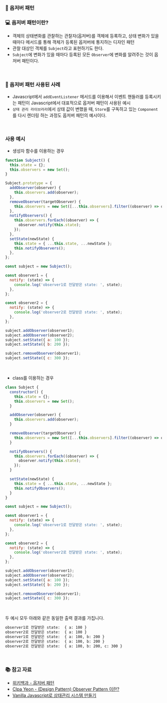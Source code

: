 ### 📌 옵저버 패턴

### 💻 옵저버 패턴이란?
- 객체의 상태변화를 관찰하는 관찰자(옵저버)를 객체에 등록하고, 상태 변화가 있을 때마다 메서드를 통해 객체가 등록된 옵저버에 통지하는 디자인 패턴
- 관찰 대상인 객체를 `Subject`라고 표현하기도 한다.
- `Subject`에 변화가 있을 때마다 등록된 모든 `Observer`에 변화를 알려주는 것이 옵저버 패턴이다.

<br>

### 🔎 옵저버 패턴 사용된 사례
- Javascript에서 `addEventListener` 메서드를 이용해서 이벤트 핸들러를 등록시키는 패턴이 Javascript에서 대표적으로 옵저버 패턴이 사용된 예시
- `상태 관리 라이브러리`에서 상태 값이 변했을 때, `Store`를 구독하고 있는 `Component`를 다시 렌더링 하는 과정도 옵저버 패턴의 예시이다.

<br>

### 사용 예시
- 생성자 함수를 이용하는 경우
```javascript
function Subject() {
  this.state = {};
  this.observers = new Set();
}

Subject.prototype = {
  addObserver(observer) {
    this.observers.add(observer);
  },
  removeObserver(targetObserver) {
    this.observers = new Set([...this.observers].filter((observer) => observer !== targetObserver));
  },
  notifyObservers() {
    this.observers.forEach((observer) => {
      observer.notify(this.state);
    });
  },
  setState(newState) {
    this.state = { ...this.state, ...newState };
    this.notifyObservers();
  },
};

const subject = new Subject();

const observer1 = {
  notify: (state) => {
    console.log('observer1로 전달받은 state: ', state);
  },
};

const observer2 = {
  notify: (state) => {
    console.log('observer2로 전달받은 state: ', state);
  },
};

subject.addObserver(observer1);
subject.addObserver(observer2);
subject.setState({ a: 100 });
subject.setState({ b: 200 });

subject.removeObserver(observer1);
subject.setState({ c: 300 });
```

<br>

- class를 이용하는 경우
```javascript
class Subject {
  constructor() {
    this.state = {};
    this.observers = new Set();
  }

  addObserver(observer) {
    this.observers.add(observer);
  }

  removeObserver(targetObserver) {
    this.observers = new Set([...this.observers].filter((observer) => observer !== targetObserver));
  }

  notifyObservers() {
    this.observers.forEach((observer) => {
      observer.notify(this.state);
    });
  }

  setState(newState) {
    this.state = { ...this.state, ...newState };
    this.notifyObservers();
  }
}

const subject = new Subject();

const observer1 = {
  notify: (state) => {
    console.log('observer1로 전달받은 state: ', state);
  },
};

const observer2 = {
  notify: (state) => {
    console.log('observer2로 전달받은 state: ', state);
  },
};

subject.addObserver(observer1);
subject.addObserver(observer2);
subject.setState({ a: 100 });
subject.setState({ b: 200 });

subject.removeObserver(observer1);
subject.setState({ c: 300 });
```

<br>

두 예시 모두 아래와 같은 동일한 출력 결과를 가집니다.
```bash
observer1로 전달받은 state:  { a: 100 }
observer2로 전달받은 state:  { a: 100 }
observer1로 전달받은 state:  { a: 100, b: 200 }
observer2로 전달받은 state:  { a: 100, b: 200 }
observer2로 전달받은 state:  { a: 100, b: 200, c: 300 }
```

<br>

### 📚 참고 자료
- [위키백과 - 옵저버 패턴](https://ko.wikipedia.org/wiki/옵서버_패턴)
- [Clpa Yeon - (Design Pattern) Observer Pattern 이란?](https://medium.com/@su_bak/design-pattern-observer-pattern-이란-ef4b74303359)
- [Vanilla Javascript로 상태관리 시스템 만들기](https://junilhwang.github.io/TIL/Javascript/Design/Vanilla-JS-Store/#_1-중앙-집중식-상태관리)


